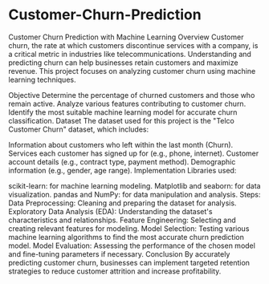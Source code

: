 # Customer-Churn-Prediction
Customer Churn Prediction with Machine Learning
Overview
Customer churn, the rate at which customers discontinue services with a company, is a critical metric in industries like telecommunications. Understanding and predicting churn can help businesses retain customers and maximize revenue. This project focuses on analyzing customer churn using machine learning techniques.

Objective
Determine the percentage of churned customers and those who remain active.
Analyze various features contributing to customer churn.
Identify the most suitable machine learning model for accurate churn classification.
Dataset
The dataset used for this project is the "Telco Customer Churn" dataset, which includes:

Information about customers who left within the last month (Churn).
Services each customer has signed up for (e.g., phone, internet).
Customer account details (e.g., contract type, payment method).
Demographic information (e.g., gender, age range).
Implementation
Libraries used:

scikit-learn: for machine learning modeling.
Matplotlib and seaborn: for data visualization.
pandas and NumPy: for data manipulation and analysis.
Steps:
Data Preprocessing: Cleaning and preparing the dataset for analysis.
Exploratory Data Analysis (EDA): Understanding the dataset's characteristics and relationships.
Feature Engineering: Selecting and creating relevant features for modeling.
Model Selection: Testing various machine learning algorithms to find the most accurate churn prediction model.
Model Evaluation: Assessing the performance of the chosen model and fine-tuning parameters if necessary.
Conclusion
By accurately predicting customer churn, businesses can implement targeted retention strategies to reduce customer attrition and increase profitability.

